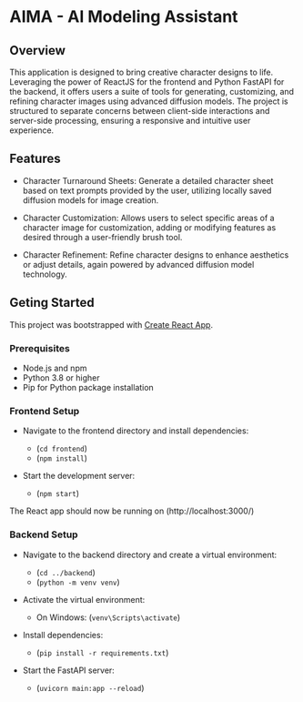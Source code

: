 # AIMA - AI Modeling Assistant

## Overview

This application is designed to bring creative character designs to life. Leveraging the power of ReactJS for the frontend and Python FastAPI for the backend, it offers users a suite of tools for generating, customizing, and refining character images using advanced diffusion models. The project is structured to separate concerns between client-side interactions and server-side processing, ensuring a responsive and intuitive user experience.

## Features

- Character Turnaround Sheets: 
    Generate a detailed character sheet based on text prompts provided by the user, utilizing locally saved diffusion models for image creation.

- Character Customization: 
    Allows users to select specific areas of a character image for customization, adding or modifying features as desired through a user-friendly brush tool.

- Character Refinement: 
    Refine character designs to enhance aesthetics or adjust details, again powered by advanced diffusion model technology.


## Geting Started 

This project was bootstrapped with [Create React App](https://github.com/facebook/create-react-app).


### Prerequisites

- Node.js and npm
- Python 3.8 or higher
- Pip for Python package installation


### Frontend Setup

- Navigate to the frontend directory and install dependencies:
    - (`cd frontend`)
    - (`npm install`)

- Start the development server:
    - (`npm start`)

The React app should now be running on (http://localhost:3000/)


### Backend Setup

- Navigate to the backend directory and create a virtual environment:
    - (`cd ../backend`)
    - (`python -m venv venv`)

- Activate the virtual environment:
    - On Windows: (`venv\Scripts\activate`)

- Install dependencies:
    - (`pip install -r requirements.txt`)

- Start the FastAPI server:
    - (`uvicorn main:app --reload`)




